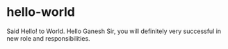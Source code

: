 # hello-world
Said Hello! to World.
Hello Ganesh Sir, you will definitely very successful in new role and responsibilities.
